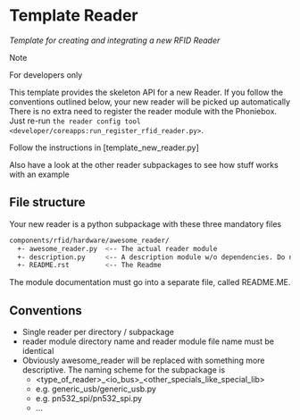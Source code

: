 # Template Reader

*Template for creating and integrating a new RFID Reader*

> [!NOTE]
> For developers only

This template provides the skeleton API for a new Reader. If you follow
the conventions outlined below, your new reader will be picked up
automatically There is no extra need to register the reader module with
the Phoniebox. Just re-run `the reader config tool <developer/coreapps:run_register_rfid_reader.py>`.

Follow the instructions in [template_new_reader.py]

Also have a look at the other reader subpackages to see how stuff works
with an example

## File structure

Your new reader is a python subpackage with these three mandatory files

``` bash
components/rfid/hardware/awesome_reader/
  +- awesome_reader.py  <-- The actual reader module
  +- description.py     <-- A description module w/o dependencies. Do not change the filename!
  +- README.rst         <-- The Readme
```

The module documentation must go into a separate file, called README.ME.

## Conventions

-   Single reader per directory / subpackage
-   reader module directory name and reader module file name must be
    identical
-   Obviously awesome_reader will be replaced with something more
    descriptive. The naming scheme for the subpackage is
    -   \<type_of_reader\>\_\<io_bus\>\_\<other_specials_like_special_lib\>
    -   e.g. generic_usb/generic_usb.py
    -   e.g. pn532_spi/pn532_spi.py
    -   ...
